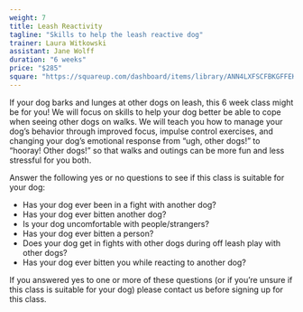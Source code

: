 ```yaml
---
weight: 7
title: Leash Reactivity
tagline: "Skills to help the leash reactive dog"
trainer: Laura Witkowski
assistant: Jane Wolff
duration: "6 weeks"
price: "$285"
square: "https://squareup.com/dashboard/items/library/ANN4LXFSCFBKGFFEKLBBK62L"
---
```

If your dog barks and lunges at other dogs on leash, this 6 week class might be 
for you! We will focus on skills to help your dog better be able to cope when 
seeing other dogs on walks. We will teach you how to manage your dog’s behavior 
through improved focus, impulse control exercises, and changing your dog’s 
emotional response from “ugh, other dogs!” to “hooray! Other dogs!” so that walks 
and outings can be more fun and less stressful for you both.

Answer the following yes or no questions to see if this class is suitable for your dog:

  * Has your dog ever been in a fight with another dog?
  * Has your dog ever bitten another dog?
  * Is your dog uncomfortable with people/strangers?
  * Has your dog ever bitten a person?
  * Does your dog get in fights with other dogs during off leash play with other dogs?
  * Has your dog ever bitten you while reacting to another dog?

If you answered yes to one or more of these questions (or if you’re unsure if this 
class is suitable for your dog) please contact us before signing up for this class.
